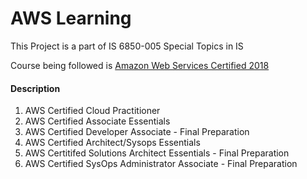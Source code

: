 # AWS Learning

This Project is a part of IS 6850-005 Special Topics in IS

Course being followed is [Amazon Web Services Certified 2018](https://www.udemy.com/aws-certified-associate-architect-developer-sysops-admin/learn/v4/overview)

#### Description

1. AWS Certified Cloud Practitioner
2. AWS Certified Associate Essentials
3. AWS Certified Developer Associate - Final Preparation
4. AWS Certified Architect/Sysops Essentials
5. AWS Certitifed Solutions Architect Essentials - Final Preparation
6. AWS Certified SysOps Administrator Associate - Final Preparation
